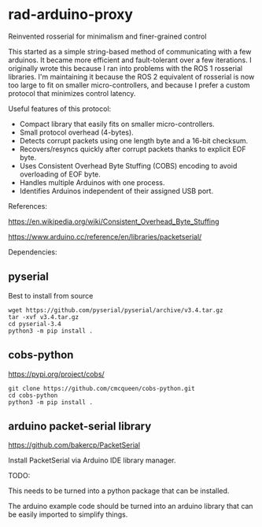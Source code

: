 # rad-arduino-proxy
Reinvented rosserial for minimalism and finer-grained control

This started as a simple string-based method of communicating with a few arduinos.
It became more efficient and fault-tolerant over a few iterations.
I originally wrote this because I ran into problems with the ROS 1 rosserial libraries. 
I'm maintaining it because the ROS 2 equivalent of rosserial is now
too large to fit on smaller micro-controllers, and because I prefer a custom protocol that 
minimizes control latency.

Useful features of this protocol:
* Compact library that easily fits on smaller micro-controllers.
* Small protocol overhead (4-bytes).
* Detects corrupt packets using one length byte and a 16-bit checksum.
* Recovers/resyncs quickly after corrupt packets thanks to explicit EOF byte.
* Uses Consistent Overhead Byte Stuffing (COBS) encoding to avoid overloading of EOF byte.
* Handles multiple Arduinos with one process.
* Identifies Arduinos independent of their assigned USB port.

References:

https://en.wikipedia.org/wiki/Consistent_Overhead_Byte_Stuffing

https://www.arduino.cc/reference/en/libraries/packetserial/

Dependencies:

## pyserial

Best to install from source

    wget https://github.com/pyserial/pyserial/archive/v3.4.tar.gz
    tar -xvf v3.4.tar.gz
    cd pyserial-3.4
    python3 -m pip install .

## cobs-python

https://pypi.org/project/cobs/

    git clone https://github.com/cmcqueen/cobs-python.git
    cd cobs-python
    python3 -m pip install .

## arduino packet-serial library

https://github.com/bakercp/PacketSerial

Install PacketSerial via Arduino IDE library manager.



TODO:

This needs to be turned into a python package that can be installed.

The arduino example code should be turned into an arduino library that can be easily imported to simplify things.
